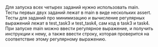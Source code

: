 Для запуска всех четырех заданий нужно использовать main.  
Тесты первых двух заданий лежат в main в виде нескольких assert.
Тесты для заданий про минимизацию и вычисление регулярных выражений лежат в test_task3 и test_task4, сам код в task3 и task4.  
При запуске main можно ввести регулярное выражение, и получить инструкции к нему, а также ввести строку, которая проверится на соответствие этому регулярному выражению.